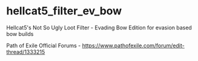# hellcat5_filter_ev_bow
Hellcat5's Not So Ugly Loot Filter - Evading Bow Edition
for evasion based bow builds

Path of Exile Official Forums - 
https://www.pathofexile.com/forum/edit-thread/1333215

